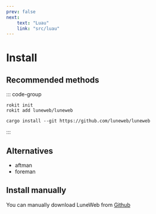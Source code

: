 ```yaml
---
prev: false
next:
    text: "Luau"
    link: "src/luau"
---
```


# Install

## Recommended methods

::: code-group

```shell [rokit]
rokit init
rokit add luneweb/luneweb
```

```shell [cargo-install]
cargo install --git https://github.com/luneweb/luneweb
```

:::

## Alternatives

- aftman
- foreman

## Install manually

You can manually download LuneWeb from
[Github](https://github.com/luneweb/luneweb/releases/latest)
